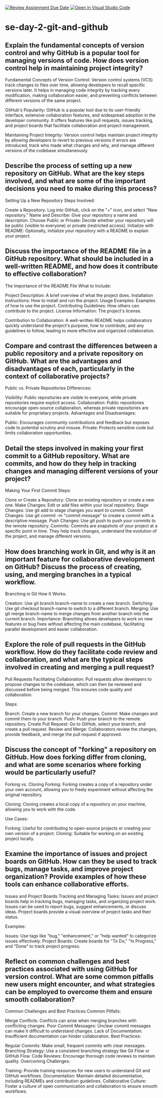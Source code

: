 [![Review Assignment Due Date](https://classroom.github.com/assets/deadline-readme-button-22041afd0340ce965d47ae6ef1cefeee28c7c493a6346c4f15d667ab976d596c.svg)](https://classroom.github.com/a/8wgCKhpZ)
[![Open in Visual Studio Code](https://classroom.github.com/assets/open-in-vscode-2e0aaae1b6195c2367325f4f02e2d04e9abb55f0b24a779b69b11b9e10269abc.svg)](https://classroom.github.com/online_ide?assignment_repo_id=18412780&assignment_repo_type=AssignmentRepo)

# se-day-2-git-and-github

## Explain the fundamental concepts of version control and why GitHub is a popular tool for managing versions of code. How does version control help in maintaining project integrity?

Fundamental Concepts of Version Control: Version control systems (VCS) track changes to files over time, allowing developers to recall specific versions later. It helps in managing code integrity by tracking every modification, making collaboration easier, and preventing conflicts between different versions of the same project.

GitHub's Popularity: GitHub is a popular tool due to its user-friendly interface, extensive collaboration features, and widespread adoption in the developer community. It offers features like pull requests, issues tracking, and project boards that facilitate collaboration and project management.

Maintaining Project Integrity: Version control helps maintain project integrity by allowing developers to revert to previous versions if errors are introduced, track who made what changes and why, and manage different versions of the codebase simultaneously.

## Describe the process of setting up a new repository on GitHub. What are the key steps involved, and what are some of the important decisions you need to make during this process?

Setting Up a New Repository
Steps Involved:

Create a Repository: Log into GitHub, click on the "+" icon, and select "New repository."
Name and Describe: Give your repository a name and description.
Choose Public or Private: Decide whether your repository will be public (visible to everyone) or private (restricted access).
Initialize with README: Optionally, initialize your repository with a README to explain your project.

## Discuss the importance of the README file in a GitHub repository. What should be included in a well-written README, and how does it contribute to effective collaboration?

The Importance of the README File
What to Include:

Project Description: A brief overview of what the project does.
Installation Instructions: How to install and run the project.
Usage Examples: Examples of how to use the project.
Contributing Guidelines: How others can contribute to the project.
License Information: The project's license.

Contribution to Collaboration: A well-written README helps collaborators quickly understand the project's purpose, how to contribute, and any guidelines to follow, leading to more effective and organized collaboration.

## Compare and contrast the differences between a public repository and a private repository on GitHub. What are the advantages and disadvantages of each, particularly in the context of collaborative projects?

Public vs. Private Repositories
Differences:

Visibility: Public repositories are visible to everyone, while private repositories require explicit access.
Collaboration: Public repositories encourage open-source collaboration, whereas private repositories are suitable for proprietary projects.
Advantages and Disadvantages:

Public: Encourages community contributions and feedback but exposes code to potential scrutiny and misuse.
Private: Protects sensitive code but limits collaboration opportunities.

## Detail the steps involved in making your first commit to a GitHub repository. What are commits, and how do they help in tracking changes and managing different versions of your project?

Making Your First Commit
Steps:

Clone or Create a Repository: Clone an existing repository or create a new one.
Make Changes: Edit or add files within your local repository.
Stage Changes: Use git add to stage changes you want to commit.
Commit Changes: Use git commit -m "commit message" to create a commit with a descriptive message.
Push Changes: Use git push to push your commits to the remote repository.
Commits: Commits are snapshots of your project at a specific point in time. They help track changes, understand the evolution of the project, and manage different versions.

## How does branching work in Git, and why is it an important feature for collaborative development on GitHub? Discuss the process of creating, using, and merging branches in a typical workflow.

Branching in Git
How It Works:

Creation: Use git branch branch-name to create a new branch.
Switching: Use git checkout branch-name to switch to a different branch.
Merging: Use git merge branch-name to merge changes from another branch into the current branch.
Importance: Branching allows developers to work on new features or bug fixes without affecting the main codebase, facilitating parallel development and easier collaboration.

## Explore the role of pull requests in the GitHub workflow. How do they facilitate code review and collaboration, and what are the typical steps involved in creating and merging a pull request?

Pull Requests
Facilitating Collaboration: Pull requests allow developers to propose changes to the codebase, which can then be reviewed and discussed before being merged. This ensures code quality and collaboration.

Steps:

Branch: Create a new branch for your changes.
Commit: Make changes and commit them to your branch.
Push: Push your branch to the remote repository.
Create Pull Request: Go to GitHub, select your branch, and create a pull request.
Review and Merge: Collaborators review the changes, provide feedback, and merge the pull request if approved.

## Discuss the concept of "forking" a repository on GitHub. How does forking differ from cloning, and what are some scenarios where forking would be particularly useful?

Forking vs. Cloning
Forking: Forking creates a copy of a repository under your own account, allowing you to freely experiment without affecting the original repository.

Cloning: Cloning creates a local copy of a repository on your machine, allowing you to work with the code.

Use Cases:

Forking: Useful for contributing to open-source projects or creating your own version of a project.
Cloning: Suitable for working on an existing project locally.

## Examine the importance of issues and project boards on GitHub. How can they be used to track bugs, manage tasks, and improve project organization? Provide examples of how these tools can enhance collaborative efforts.

Issues and Project Boards
Tracking and Managing Tasks: Issues and project boards help in tracking bugs, managing tasks, and organizing project work. Issues can be used to report bugs, suggest enhancements, or discuss ideas. Project boards provide a visual overview of project tasks and their status.

Examples:

Issues: Use tags like "bug," "enhancement," or "help wanted" to categorize issues effectively.
Project Boards: Create boards for "To Do," "In Progress," and "Done" to track project progress.

## Reflect on common challenges and best practices associated with using GitHub for version control. What are some common pitfalls new users might encounter, and what strategies can be employed to overcome them and ensure smooth collaboration?

Common Challenges and Best Practices
Common Pitfalls:

Merge Conflicts: Conflicts can arise when merging branches with conflicting changes.
Poor Commit Messages: Unclear commit messages can make it difficult to understand changes.
Lack of Documentation: Insufficient documentation can hinder collaboration.
Best Practices:

Regular Commits: Make small, frequent commits with clear messages.
Branching Strategy: Use a consistent branching strategy like Git Flow or GitHub Flow.
Code Reviews: Encourage thorough code reviews to maintain quality.
Overcoming Challenges:

Training: Provide training resources for new users to understand Git and GitHub workflows.
Documentation: Maintain detailed documentation, including READMEs and contribution guidelines.
Collaborative Culture: Foster a culture of open communication and collaboration to ensure smooth workflows.
